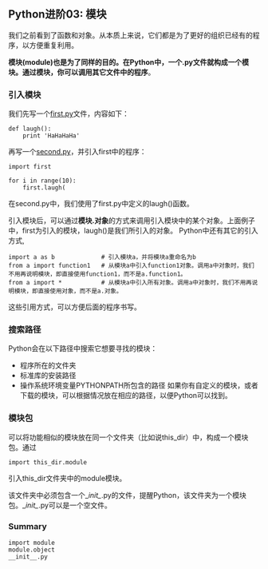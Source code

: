 ## Python进阶03: 模块


我们之前看到了函数和对象。从本质上来说，它们都是为了更好的组织已经有的程序，以方便重复利用。

**模块(module)**也是为了同样的目的。在Python中，**一个.py文件就构成一个模块**。通过模块，你可以**调用其它文件中的程序**。

### 引入模块
我们先写一个[first.py](first.py)文件，内容如下：
```
def laugh():
    print 'HaHaHaHa'
```
再写一个[second.py](second.py)，并引入first中的程序：
```
import first

for i in range(10):
    first.laugh(
```
在second.py中，我们使用了first.py中定义的laugh()函数。

引入模块后，可以通过**模块.对象**的方式来调用引入模块中的某个对象。上面例子中，first为引入的模块，laugh()是我们所引入的对象。
Python中还有其它的引入方式,
```
import a as b             # 引入模块a，并将模块a重命名为b
from a import function1   # 从模块a中引入function1对象。调用a中对象时，我们不用再说明模块，即直接使用function1，而不是a.function1。
from a import *           # 从模块a中引入所有对象。调用a中对象时，我们不用再说明模块，即直接使用对象，而不是a.对象。
```
这些引用方式，可以方便后面的程序书写。

### 搜索路径
Python会在以下路径中搜索它想要寻找的模块：
* 程序所在的文件夹
* 标准库的安装路径
* 操作系统环境变量PYTHONPATH所包含的路径
如果你有自定义的模块，或者下载的模块，可以根据情况放在相应的路径，以便Python可以找到。

### 模块包
可以将功能相似的模块放在同一个文件夹（比如说this_dir）中，构成一个模块包。通过
```
import this_dir.module
```
引入this_dir文件夹中的module模块。

该文件夹中必须包含一个\__init\__.py的文件，提醒Python，该文件夹为一个模块包。\__init\__.py可以是一个空文件。


### Summary
```
import module
module.object
__init__.py
```







